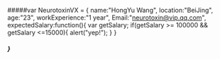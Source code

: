 #####var NeurotoxinVX = {
		name:"HongYu Wang",
		location:"BeiJing",
		age:"23",
		workExperience:"1 year",
		Email:"neurotoxin@vip.qq.com",
		expectedSalary:function(){
			var getSalary;
			if(getSalary >= 100000 && getSalary <=15000){
				alert("yep!");
			}
		}
#####	}
